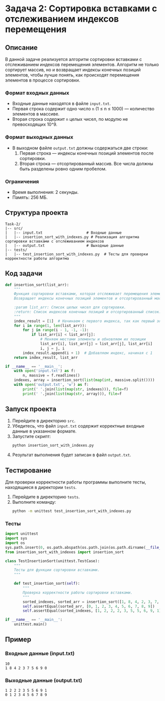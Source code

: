 # Задача 2: Сортировка вставками с отслеживанием индексов перемещения

## Описание

В данной задаче реализуется алгоритм сортировки вставками с отслеживанием индексов перемещения элементов. Алгоритм не только сортирует массив, но и возвращает индексы конечных позиций элементов, чтобы лучше понять, как происходят перемещения элементов в процессе сортировки.

### Формат входных данных
- Входные данные находятся в файле `input.txt`.
- Первая строка содержит одно число `n` (1 ≤ n ≤ 1000) — количество элементов в массиве.
- Вторая строка содержит `n` целых чисел, по модулю не превосходящих 10^9.

### Формат выходных данных
- В выходном файле `output.txt` должны содержаться две строки:
  1. Первая строка — индексы конечных позиций элементов после сортировки.
  2. Вторая строка — отсортированный массив. Все числа должны быть разделены ровно одним пробелом.

### Ограничения
- Время выполнения: 2 секунды.
- Память: 256 МБ.

## Структура проекта

```
Task-2/
|-- src/
|   |-- input.txt                    # Входные данные
|   |-- insertion_sort_with_indexes.py # Реализация алгоритма сортировки вставками с отслеживанием индексов
|   |-- output.txt                   # Выходные данные
|-- tests/
|   |-- test_insertion_sort_with_indexes.py  # Тесты для проверки корректности работы алгоритма
```

## Код задачи

```python
def insertion_sort(list_arr):
    """
    Функция сортировки вставками, которая отслеживает перемещения элементов.
    Возвращает индексы конечных позиций элементов и отсортированный массив.

    :param list_arr: Список целых чисел для сортировки.
    :return: Список индексов конечных позиций и отсортированный список.
    """
    index_result = [1]  # Начинаем с первого индекса, так как первый элемент уже на месте
    for i in range(1, len(list_arr)):
        for j in range(i - 1, -1, -1):
            if list_arr[i] < list_arr[j]:
                # Меняем местами элементы и обновляем их позиции
                list_arr[i], list_arr[j] = list_arr[j], list_arr[i]
                i, j = j, i
        index_result.append(i + 1)  # Добавляем индекс, начиная с 1
    return index_result, list_arr

if __name__ == '__main__':
    with open('input.txt') as f:
        n, massive = f.readlines()
    indexes, array = insertion_sort(list(map(int, massive.split())))
    with open('output.txt', 'w') as f:
        print(' '.join(list(map(str, indexes))), file=f)
        print(' '.join(list(map(str, array))), file=f
```

## Запуск проекта

1. Перейдите в директорию `src`.
2. Убедитесь, что файл `input.txt` содержит корректные входные данные в указанном формате.
3. Запустите скрипт:
   ```sh
   python insertion_sort_with_indexes.py
   ```
4. Результат выполнения будет записан в файл `output.txt`.

## Тестирование

Для проверки корректности работы программы выполните тесты, находящиеся в директории `tests`.

1. Перейдите в директорию `tests`.
2. Выполните команду:
   ```sh
   python -m unittest test_insertion_sort_with_indexes.py
   ```

### Тесты

```python
import unittest
import sys
import os
sys.path.insert(0, os.path.abspath(os.path.join(os.path.dirname(__file__), '../src')))
from insertion_sort_with_indexes import insertion_sort

class TestInsertionSort(unittest.TestCase):
    """
    Тесты для функции сортировки вставками.
    """

    def test_insertion_sort(self):
        """
        Проверка корректности работы сортировки вставками.
        """
        sorted_indexes, sorted_arr = insertion_sort([1, 8, 4, 2, 3, 7, 5, 6, 9, 0])
        self.assertEqual(sorted_arr, [0, 1, 2, 3, 4, 5, 6, 7, 8, 9])
        self.assertEqual(sorted_indexes, [1, 2, 2, 2, 3, 5, 5, 6, 9, 1])

if __name__ == '__main__':
    unittest.main()
```

## Пример

### Входные данные (input.txt)
```
10
1 8 4 2 3 7 5 6 9 0
```

### Выходные данные (output.txt)
```
1 2 2 2 3 5 5 6 9 1
0 1 2 3 4 5 6 7 8 9
```
